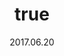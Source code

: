 ---
wip: "True"
id: "17836"
title:
  de: "Vergilbte Gazellenleder-Karte"
  en: "Timeworn Gazelleskin Map"
  fr: "Vieille carte en peau de gazelle"
  ja: "古ぼけた地図G10"
  cn: "陈旧的瞪羚革地图"
  ko: "10등급 오래된 지도"
layout: treasuremap
page_type: guide
categories: "treasuremap"
instanceType: "treasuremap"
date: "2017.06.20"
patchNumber: "4.0"
patchName: "Stormblood"
expac: "sb"
image: "/assets/img/content/klassen/Chocobo.webp"
terms:
    - term: "TreasureMaps"
    - term: "Stormblood"
sortid: 13
order: 13
plvl: 70
slug: "vergilbte_gazellenleder_karte"
maxpartysize: 8
treasuredungeons:
  - name: "the Lost Canals of Uznair"
  - name: "the Shifting Altars of Uznair"
zones:
  - zonename: "The Fringes"
    fullimage: "/assets/img/treasuremaps/Vergilbte Gazellenleder-Karte/Abanisches Grenzland.webp"
    subimage:
      - "/assets/img/treasuremaps/Vergilbte Gazellenleder-Karte/Abanisches Grenzland/A.webp"
      - "/assets/img/treasuremaps/Vergilbte Gazellenleder-Karte/Abanisches Grenzland/B.webp"
      - "/assets/img/treasuremaps/Vergilbte Gazellenleder-Karte/Abanisches Grenzland/C.webp"
      - "/assets/img/treasuremaps/Vergilbte Gazellenleder-Karte/Abanisches Grenzland/D.webp"
      - "/assets/img/treasuremaps/Vergilbte Gazellenleder-Karte/Abanisches Grenzland/E.webp"
      - "/assets/img/treasuremaps/Vergilbte Gazellenleder-Karte/Abanisches Grenzland/F.webp"
      - "/assets/img/treasuremaps/Vergilbte Gazellenleder-Karte/Abanisches Grenzland/G.webp"
      - "/assets/img/treasuremaps/Vergilbte Gazellenleder-Karte/Abanisches Grenzland/H.webp"
  - zonename: "The Peaks"
    fullimage: "/assets/img/treasuremaps/Vergilbte Gazellenleder-Karte/Die Zinnen.webp"
    subimage:
      - "/assets/img/treasuremaps/Vergilbte Gazellenleder-Karte/Die Zinnen/A.webp"
      - "/assets/img/treasuremaps/Vergilbte Gazellenleder-Karte/Die Zinnen/B.webp"
      - "/assets/img/treasuremaps/Vergilbte Gazellenleder-Karte/Die Zinnen/C.webp"
      - "/assets/img/treasuremaps/Vergilbte Gazellenleder-Karte/Die Zinnen/D.webp"
      - "/assets/img/treasuremaps/Vergilbte Gazellenleder-Karte/Die Zinnen/E.webp"
      - "/assets/img/treasuremaps/Vergilbte Gazellenleder-Karte/Die Zinnen/F.webp"
      - "/assets/img/treasuremaps/Vergilbte Gazellenleder-Karte/Die Zinnen/G.webp"
      - "/assets/img/treasuremaps/Vergilbte Gazellenleder-Karte/Die Zinnen/H.webp"
  - zonename: "The Lochs"
    fullimage: "/assets/img/treasuremaps/Vergilbte Gazellenleder-Karte/Das Fenn.webp"
    subimage:
      - "/assets/img/treasuremaps/Vergilbte Gazellenleder-Karte/Das Fenn/A.webp"
      - "/assets/img/treasuremaps/Vergilbte Gazellenleder-Karte/Das Fenn/B.webp"
      - "/assets/img/treasuremaps/Vergilbte Gazellenleder-Karte/Das Fenn/C.webp"
      - "/assets/img/treasuremaps/Vergilbte Gazellenleder-Karte/Das Fenn/D.webp"
      - "/assets/img/treasuremaps/Vergilbte Gazellenleder-Karte/Das Fenn/E.webp"
      - "/assets/img/treasuremaps/Vergilbte Gazellenleder-Karte/Das Fenn/F.webp"
      - "/assets/img/treasuremaps/Vergilbte Gazellenleder-Karte/Das Fenn/G.webp"
      - "/assets/img/treasuremaps/Vergilbte Gazellenleder-Karte/Das Fenn/H.webp"
  - zonename: "The Ruby Sea"
    fullimage: "/assets/img/treasuremaps/Vergilbte Gazellenleder-Karte/Rubinsee.webp"
    subimage:
      - "/assets/img/treasuremaps/Vergilbte Gazellenleder-Karte/Rubinsee/A.webp"
      - "/assets/img/treasuremaps/Vergilbte Gazellenleder-Karte/Rubinsee/B.webp"
      - "/assets/img/treasuremaps/Vergilbte Gazellenleder-Karte/Rubinsee/C.webp"
      - "/assets/img/treasuremaps/Vergilbte Gazellenleder-Karte/Rubinsee/D.webp"
      - "/assets/img/treasuremaps/Vergilbte Gazellenleder-Karte/Rubinsee/E.webp"
      - "/assets/img/treasuremaps/Vergilbte Gazellenleder-Karte/Rubinsee/F.webp"
      - "/assets/img/treasuremaps/Vergilbte Gazellenleder-Karte/Rubinsee/G.webp"
      - "/assets/img/treasuremaps/Vergilbte Gazellenleder-Karte/Rubinsee/H.webp"
  - zonename: "Yanxia"
    fullimage: "/assets/img/treasuremaps/Vergilbte Gazellenleder-Karte/Yanxia.webp"
    subimage:
      - "/assets/img/treasuremaps/Vergilbte Gazellenleder-Karte/Yanxia/A.webp"
      - "/assets/img/treasuremaps/Vergilbte Gazellenleder-Karte/Yanxia/B.webp"
      - "/assets/img/treasuremaps/Vergilbte Gazellenleder-Karte/Yanxia/C.webp"
      - "/assets/img/treasuremaps/Vergilbte Gazellenleder-Karte/Yanxia/D.webp"
      - "/assets/img/treasuremaps/Vergilbte Gazellenleder-Karte/Yanxia/E.webp"
      - "/assets/img/treasuremaps/Vergilbte Gazellenleder-Karte/Yanxia/F.webp"
      - "/assets/img/treasuremaps/Vergilbte Gazellenleder-Karte/Yanxia/G.webp"
      - "/assets/img/treasuremaps/Vergilbte Gazellenleder-Karte/Yanxia/H.webp"
  - zonename: "The Azim Steppe"
    fullimage: "/assets/img/treasuremaps/Vergilbte Gazellenleder-Karte/Azim-Steppe.webp"
    subimage:
      - "/assets/img/treasuremaps/Vergilbte Gazellenleder-Karte/Azim-Steppe/A.webp"
      - "/assets/img/treasuremaps/Vergilbte Gazellenleder-Karte/Azim-Steppe/B.webp"
      - "/assets/img/treasuremaps/Vergilbte Gazellenleder-Karte/Azim-Steppe/C.webp"
      - "/assets/img/treasuremaps/Vergilbte Gazellenleder-Karte/Azim-Steppe/D.webp"
      - "/assets/img/treasuremaps/Vergilbte Gazellenleder-Karte/Azim-Steppe/E.webp"
      - "/assets/img/treasuremaps/Vergilbte Gazellenleder-Karte/Azim-Steppe/F.webp"
      - "/assets/img/treasuremaps/Vergilbte Gazellenleder-Karte/Azim-Steppe/G.webp"
      - "/assets/img/treasuremaps/Vergilbte Gazellenleder-Karte/Azim-Steppe/H.webp"
---